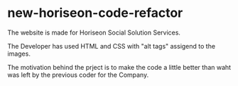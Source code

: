 # new-horiseon-code-refactor
The website is made for Horiseon Social Solution Services. 

The Developer has used HTML and CSS with "alt tags" assigend to the images.

The motivation behind the prject is to make the code a little better than waht was left by the previous coder for the Company.

